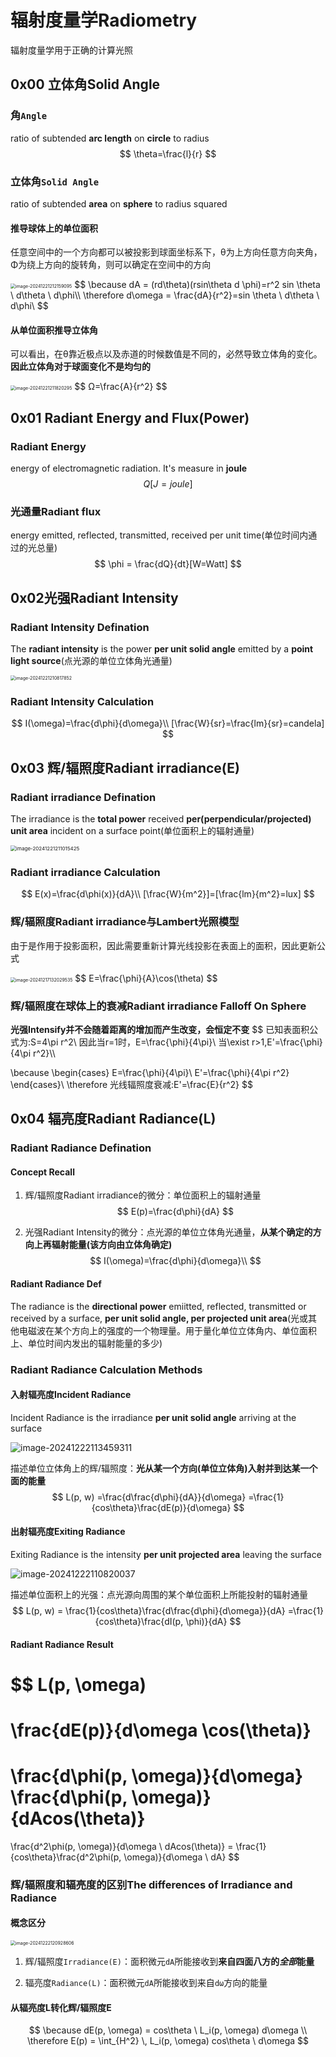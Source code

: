 # 辐射度量学Radiometry

辐射度量学用于正确的计算光照

## 0x00 立体角Solid Angle

### 角`Angle`

 ratio of subtended **arc length** on **circle** to radius
$$
\theta=\frac{l}{r}
$$



### 立体角`Solid Angle`

ratio of subtended **area** on **sphere** to radius squared

#### 推导球体上的单位面积

任意空间中的一个方向都可以被投影到球面坐标系下，θ为上方向任意方向夹角，Φ为绕上方向的旋转角，则可以确定在空间中的方向

<img src="./assets/image-20241221212159095.png" alt="image-20241221212159095" style="zoom:50%;" />
$$
\because
dA = (rd\theta)(rsin\theta d \phi)=r^2 sin \theta \ d\theta \ d\phi\\
\therefore
d\omega = \frac{dA}{r^2}=sin \theta \ d\theta \ d\phi\
$$



#### 从单位面积推导立体角

可以看出，在θ靠近极点以及赤道的时候数值是不同的，必然导致立体角的变化。**因此立体角对于球面变化不是均匀的**

<img src="./assets/image-20241221211820295.png" alt="image-20241221211820295" style="zoom:50%;" />
$$
Ω=\frac{A}{r^2}
$$



## 0x01 Radiant Energy and Flux(Power)

### Radiant Energy

energy of electromagnetic radiation. It's measure in **joule**
$$
Q[J=joule]
$$



### 光通量Radiant flux

energy emitted, reflected, transmitted, received per unit time(单位时间内通过的光总量)
$$
\phi = \frac{dQ}{dt}[W=Watt]
$$



## 0x02光强Radiant Intensity

### Radiant Intensity Defination

The **radiant intensity** is the power **per unit solid angle** emitted by a **point light source**(点光源的单位立体角光通量)

<img src="./assets/image-20241221210817852.png" alt="image-20241221210817852" style="zoom:50%;" />



### Radiant Intensity Calculation

$$
I(\omega)=\frac{d\phi}{d\omega}\\
[\frac{W}{sr}=\frac{lm}{sr}=candela]
$$



## 0x03 辉/辐照度Radiant irradiance(E)

### Radiant irradiance Defination

The irradiance is the **total power** received **per(perpendicular/projected) unit area** incident on a surface point(单位面积上的辐射通量)

<img src="./assets/image-20241221211015425.png" alt="image-20241221211015425" style="zoom: 57%;" />



### Radiant irradiance Calculation

$$
E(x)=\frac{d\phi(x)}{dA}\\
[\frac{W}{m^2}]=[\frac{lm}{m^2}=lux]
$$



### 辉/辐照度Radiant irradiance与Lambert光照模型

由于是作用于投影面积，因此需要重新计算光线投影在表面上的面积，因此更新公式

<img src="./assets/image-20241217132029535.png" alt="image-20241217132029535" style="zoom: 50%;" />
$$
E=\frac{\phi}{A}\cos(\theta)
$$



### 辉/辐照度在球体上的衰减Radiant irradiance Falloff On Sphere

**光强Intensify并不会随着距离的增加而产生改变，会恒定不变**
$$
已知表面积公式为:S=4\pi r^2\\
因此当r=1时，E=\frac{\phi}{4\pi}\\
当\exist r>1,E'=\frac{\phi}{4\pi r^2}\\\\

\because
\begin{cases}
E=\frac{\phi}{4\pi}\\
E'=\frac{\phi}{4\pi r^2}
\end{cases}\\
\therefore
光线辐照度衰减:E'=\frac{E}{r^2}
$$



## 0x04 辐亮度Radiant Radiance(L)

### Radiant Radiance Defination

#### Concept Recall

1. 辉/辐照度Radiant irradiance的微分：单位面积上的辐射通量
   $$
   E(p)=\frac{d\phi}{dA}
   $$

   

2. 光强Radiant Intensity的微分：点光源的单位立体角光通量，**从某个确定的方向上再辐射能量(该方向由立体角确定)**
   $$
   I(\omega)=\frac{d\phi}{d\omega}\\
   $$



#### Radiant Radiance Def

The radiance is the **directional power** emiitted, reflected, transmitted or received by a surface, **per unit solid angle, per projected unit area**(光或其他电磁波在某个方向上的强度的一个物理量。用于量化单位立体角内、单位面积上、单位时间内发出的辐射能量的多少)



### Radiant Radiance Calculation Methods

#### 入射辐亮度Incident Radiance

Incident Radiance is the irradiance **per unit solid angle** arriving at the surface

![image-20241222113459311](./assets/image-20241222113459311.png)

描述单位立体角上的辉/辐照度：**光从某一个方向(单位立体角)入射并到达某一个面的能量**
$$
L(p, w) 
=\frac{d\frac{d\phi}{dA}}{d\omega}
=\frac{1}{cos\theta}\frac{dE(p)}{d\omega}
$$



#### 出射辐亮度Exiting Radiance

Exiting Radiance is the intensity **per unit projected area** leaving the surface

![image-20241222110820037](./assets/image-20241222110820037.png)

描述单位面积上的光强：点光源向周围的某个单位面积上所能投射的辐射通量
$$
L(p, w) 
= \frac{1}{cos\theta}\frac{d\frac{d\phi}{d\omega}}{dA}
=\frac{1}{cos\theta}\frac{dI(p, \phi)}{dA}
$$



#### Radiant Radiance Result

$$
L(p, \omega)
=
\frac{dE(p)}{d\omega \cos(\theta)}
=
\frac{d\phi(p, \omega)}{d\omega}
\frac{d\phi(p, \omega)}{dAcos(\theta)}
=
\frac{d^2\phi(p, \omega)}{d\omega \ dAcos(\theta)}
= \frac{1}{cos\theta}\frac{d^2\phi(p, \omega)}{d\omega \ dA}
$$



### 辉/辐照度和辐亮度的区别The differences of Irradiance and Radiance

#### 概念区分

<img src="./assets/image-20241222120928606.png" alt="image-20241222120928606" style="zoom: 50%;" />



1. 辉/辐照度`Irradiance(E)`：面积微元`dA`所能接收到**来自四面八方的*全部*能量**

2. 辐亮度`Radiance(L)`：面积微元`dA`所能接收到来自`dω`方向的能量

   

#### 从辐亮度L转化辉/辐照度E

$$
\because
dE(p, \omega) = cos\theta \ L_i(p, \omega) d\omega
\\
\therefore
E(p) 
= \int_{H^2} \, L_i(p, \omega) cos\theta \ d\omega
$$



